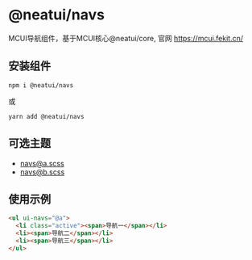 # @neatui/navs

MCUI导航组件，基于MCUI核心@neatui/core, 官网 https://mcui.fekit.cn/

## 安装组件

```
npm i @neatui/navs
```

或

```
yarn add @neatui/navs
```

## 可选主题

- navs@a.scss
- navs@b.scss

## 使用示例

```html
<ul ui-navs="@a">
  <li class="active"><span>导航一</span></li>
  <li><span>导航二</span></li>
  <li><span>导航三</span></li>
</ul>
```
